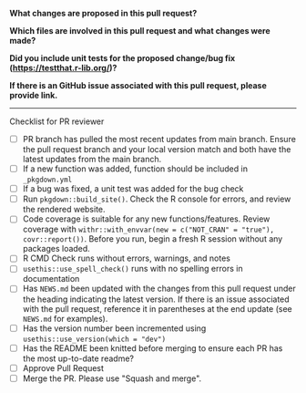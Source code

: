 **What changes are proposed in this pull request?**

**Which files are involved in this pull request and what changes were made?**

**Did you include unit tests for the proposed change/bug fix (https://testthat.r-lib.org/)?**

**If there is an GitHub issue associated with this pull request, please provide link.**

--------------------------------------------------------------------------------

Checklist for PR reviewer

- [ ] PR branch has pulled the most recent updates from main branch. Ensure the pull request branch and your local version match and both have the latest updates from the main branch.
- [ ] If a new function was added, function should be included in `_pkgdown.yml`
- [ ] If a bug was fixed, a unit test was added for the bug check
- [ ] Run `pkgdown::build_site()`. Check the R console for errors, and review the rendered website.
- [ ] Code coverage is suitable for any new functions/features. Review coverage with `withr::with_envvar(new = c("NOT_CRAN" = "true"), covr::report())`. Before you run, begin a fresh R session without any packages loaded. 
- [ ] R CMD Check runs without errors, warnings, and notes
- [ ] `usethis::use_spell_check()` runs with no spelling errors in documentation
- [ ] Has `NEWS.md` been updated with the changes from this pull request under the heading indicating the latest version. If there is an issue associated with the pull request, reference it in parentheses at the end update (see `NEWS.md` for examples).
- [ ] Has the version number been incremented using `usethis::use_version(which = "dev")` 
- [ ] Has the README been knitted before merging to ensure each PR has the most up-to-date readme?
- [ ] Approve Pull Request
- [ ] Merge the PR. Please use "Squash and merge".
